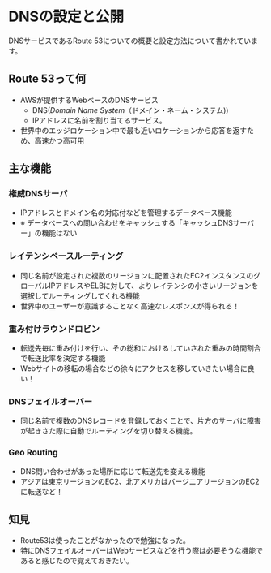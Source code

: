 # DNSの設定と公開

DNSサービスであるRoute 53についての概要と設定方法について書かれています。

## Route 53って何
- AWSが提供するWebベースのDNSサービス
    - DNS(_Domain Name System_（ドメイン・ネーム・システム))
    - IPアドレスに名前を割り当てるサービス。
- 世界中のエッジロケーション中で最も近いロケーションから応答を返すため、高速かつ高可用

## 主な機能
### 権威DNSサーバ
- IPアドレスとドメイン名の対応付などを管理するデータベース機能
- ※ データベースへの問い合わせをキャッシュする「キャッシュDNSサーバー」の機能はない

### レイテンシベースルーティング
- 同じ名前が設定された複数のリージョンに配置されたEC2インスタンスのグローバルIPアドレスやELBに対して、よりレイテンシの小さいリージョンを選択してルーティングしてくれる機能
- 世界中のユーザーが意識することなく高速なレスポンスが得られる！

### 重み付けラウンドロビン
- 転送先毎に重み付けを行い、その総和におけるしていされた重みの時間割合で転送比率を決定する機能
- Webサイトの移転の場合などの徐々にアクセスを移していきたい場合に良い！

### DNSフェイルオーバー
- 同じ名前で複数のDNSレコードを登録しておくことで、片方のサーバに障害が起きさた際に自動でルーティングを切り替える機能。

### Geo Routing
- DNS問い合わせがあった場所に応じて転送先を変える機能
- アジアは東京リージョンのEC2、北アメリカはバージニアリージョンのEC2に転送など！

## 知見
- Route53は使ったことがなかったので勉強になった。
- 特にDNSフェイルオーバーはWebサービスなどを行う際は必要そうな機能であると感じたので覚えておきたい。